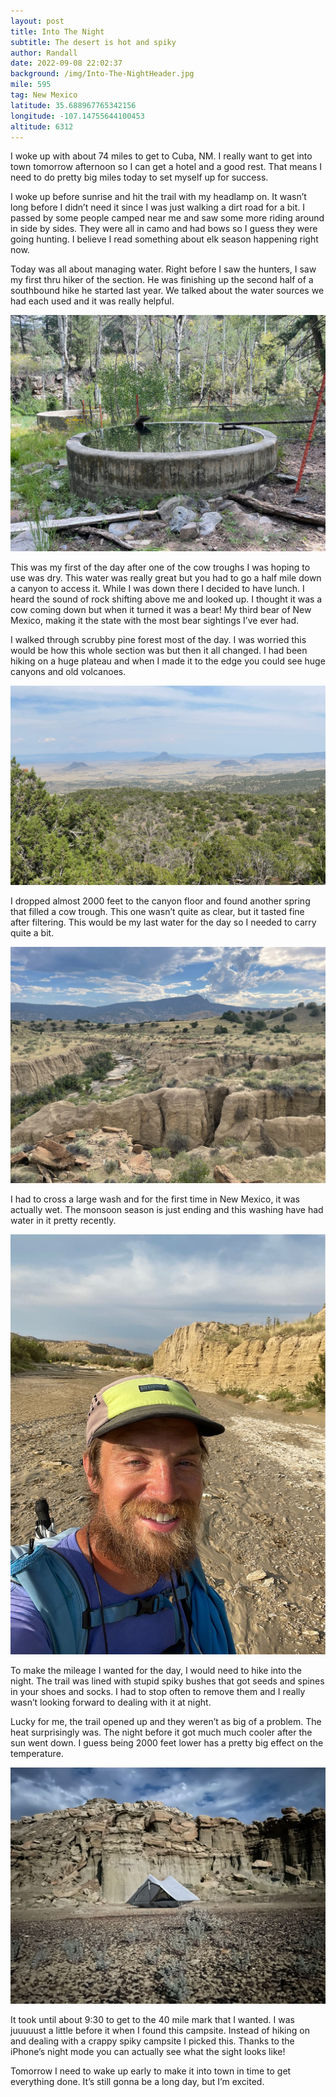 ```yaml
---
layout: post
title: Into The Night
subtitle: The desert is hot and spiky
author: Randall
date: 2022-09-08 22:02:37
background: /img/Into-The-NightHeader.jpg
mile: 595
tag: New Mexico
latitude: 35.688967765342156
longitude: -107.14755644100453
altitude: 6312
---
```

I woke up with about 74 miles to get to Cuba, NM. I really want to get into town tomorrow afternoon so I can get a hotel and a good rest. That means I need to do pretty big miles today to set myself up for success.

I woke up before sunrise and hit the trail with my headlamp on. It wasn’t long before I didn’t need it since I was just walking a dirt road for a bit. I passed by some people camped near me and saw some more riding around in side by sides. They were all in camo and had bows so I guess they were going hunting. I believe I read something about elk season happening right now.

Today was all about managing water. Right before I saw the hunters, I saw my first thru hiker of the section. He was finishing up the second half of a southbound hike he started last year. We talked about the water sources we had each used and it was really helpful.

<img src="/img/Into The Night0.jpg" class="img-fluid">

This was my first of the day after one of the cow troughs I was hoping to use was dry. This water was really great but you had to go a half mile down a canyon to access it. While I was down there I decided to have lunch. I heard the sound of rock shifting above me and looked up. I thought it was a cow coming down but when it turned it was a bear! My third bear of New Mexico, making it the state with the most bear sightings I’ve ever had.

I walked through scrubby pine forest most of the day. I was worried this would be how this whole section was but then it all changed. I had been hiking on a huge plateau and when I made it to the edge you could see huge canyons and old volcanoes.

<img src="/img/Into The Night1.jpg" class="img-fluid">

I dropped almost 2000 feet to the canyon floor and found another spring that filled a cow trough. This one wasn’t quite as clear, but it tasted fine after filtering. This would be my last water for the day so I needed to carry quite a bit.

<img src="/img/Into The Night2.jpg" class="img-fluid">

I had to cross a large wash and for the first time in New Mexico, it was actually wet. The monsoon season is just ending and this washing have had water in it pretty recently.

<img src="/img/Into The Night3.jpg" class="img-fluid">

To make the mileage I wanted for the day, I would need to hike into the night. The trail was lined with stupid spiky bushes that got seeds and spines in your shoes and socks. I had to stop often to remove them and I really wasn’t looking forward to dealing with it at night.

Lucky for me, the trail opened up and they weren’t as big of a problem. The heat surprisingly was. The night before it got much much cooler after the sun went down. I guess being 2000 feet lower has a pretty big effect on the temperature.

<img src="/img/Into The Night4.jpg" class="img-fluid">

It took until about 9:30 to get to the 40 mile mark that I wanted. I was juuuuust a little before it when I found this campsite. Instead of hiking on and dealing with a crappy spiky campsite I picked this. Thanks to the iPhone’s night mode you can actually see what the sight looks like!

Tomorrow I need to wake up early to make it into town in time to get everything done. It’s still gonna be a long day, but I’m excited.
